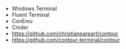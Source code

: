 - Windows Terminal
- Fluent Terminal
- ConEmu
- Cmder
- https://github.com/christianparpart/contour
- https://github.com/contour-terminal/contour